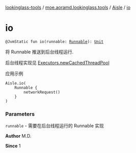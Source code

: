 [lookinglass-tools](../../index.md) / [moe.aoramd.lookinglass.tools](../index.md) / [Aisle](index.md) / [io](./io.md)

# io

`@JvmStatic fun io(runnable: `[`Runnable`](https://docs.oracle.com/javase/6/docs/api/java/lang/Runnable.html)`): `[`Unit`](https://kotlinlang.org/api/latest/jvm/stdlib/kotlin/-unit/index.html)

将 Runnable 推送到后台线程运行.

后台线程实现见 [Executors.newCachedThreadPool](https://docs.oracle.com/javase/6/docs/api/java/util/concurrent/Executors.html#newCachedThreadPool())

应用示例

```
Aisle.io(
    Runnable {
        networkRequest()
    }
)
```

### Parameters

`runnable` - 需要在后台线程运行的 Runnable 实现

**Author**
M.D.

**Since**
1

